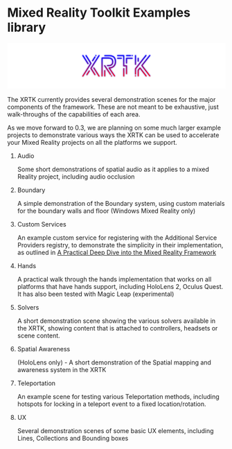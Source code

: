 # Mixed Reality Toolkit Examples library

![The Mixed Reality Toolkit](/images/Branding/XRTK_Logo_1200x250.png)

The XRTK currently provides several demonstration scenes for the major components of the framework. These are not meant to be exhaustive, just walk-throughs of the capabilities of each area.

As we move forward to 0.3, we are planning on some much larger example projects to demonstrate various ways the XRTK can be used to accelerate your Mixed Reality projects on all the platforms we support.

1. Audio

    Some short demonstrations of spatial audio as it applies to a mixed Reality project, including audio occlusion
2. Boundary

    A simple demonstration of the Boundary system, using custom materials for the boundary walls and floor (Windows Mixed Reality only)
3. Custom Services

    An example custom service for registering with the Additional Service Providers registry, to demonstrate the simplicity in their implementation, as outlined in [A Practical Deep Dive into the Mixed Reality Framework](https://stephen-hodgson.medium.com/a-practical-deep-dive-into-the-mixed-reality-framework-a26401edb2aa)
5. Hands

    A practical walk through the hands implementation that works on all platforms that have hands support, including HoloLens 2, Oculus Quest. It has also been tested with Magic Leap (experimental)
6. Solvers

    A short demonstration scene showing the various solvers available in the XRTK, showing content that is attached to controllers, headsets or scene content.
7. Spatial Awareness

    (HoloLens only) - A short demonstration of the Spatial mapping and awareness system in the XRTK
8. Teleportation

    An example scene for testing various Teleportation methods, including hotspots for locking in a teleport event to a fixed location/rotation.
9. UX

    Several demonstration scenes of some basic UX elements, including Lines, Collections and Bounding boxes